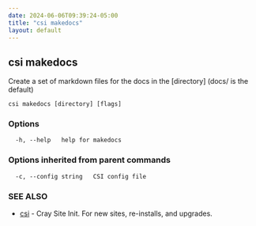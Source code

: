```yaml
---
date: 2024-06-06T09:39:24-05:00
title: "csi makedocs"
layout: default
---
```

## csi makedocs

Create a set of markdown files for the docs in the [directory] (docs/ is the default)

```
csi makedocs [directory] [flags]
```

### Options

```
  -h, --help   help for makedocs
```

### Options inherited from parent commands

```
  -c, --config string   CSI config file
```

### SEE ALSO

* [csi](/commands/csi/)	 - Cray Site Init. For new sites, re-installs, and upgrades.

